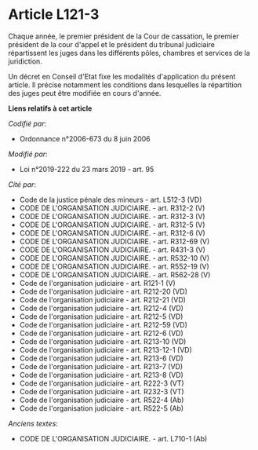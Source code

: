 # Article L121-3

Chaque année, le premier président de la Cour de cassation, le premier président de la cour d'appel et le président du
tribunal judiciaire répartissent les juges dans les différents pôles, chambres et services de la juridiction.

Un décret en Conseil d'Etat fixe les modalités d'application du présent article. Il précise notamment les conditions dans
lesquelles la répartition des juges peut être modifiée en cours d'année.

**Liens relatifs à cet article**

_Codifié par_:

  - Ordonnance n°2006-673 du 8 juin 2006

_Modifié par_:

  - Loi n°2019-222 du 23 mars 2019 - art. 95

_Cité par_:

  - Code de la justice pénale des mineurs - art. L512-3 (VD)
  - CODE DE L'ORGANISATION JUDICIAIRE. - art. R312-2 (V)
  - CODE DE L'ORGANISATION JUDICIAIRE. - art. R312-3 (V)
  - CODE DE L'ORGANISATION JUDICIAIRE. - art. R312-5 (V)
  - CODE DE L'ORGANISATION JUDICIAIRE. - art. R312-6 (V)
  - CODE DE L'ORGANISATION JUDICIAIRE. - art. R312-69 (V)
  - CODE DE L'ORGANISATION JUDICIAIRE. - art. R431-3 (V)
  - CODE DE L'ORGANISATION JUDICIAIRE. - art. R532-10 (V)
  - CODE DE L'ORGANISATION JUDICIAIRE. - art. R552-19 (V)
  - CODE DE L'ORGANISATION JUDICIAIRE. - art. R562-28 (V)
  - Code de l'organisation judiciaire - art. R121-1 (V)
  - Code de l'organisation judiciaire - art. R212-20 (VD)
  - Code de l'organisation judiciaire - art. R212-21 (VD)
  - Code de l'organisation judiciaire - art. R212-4 (VD)
  - Code de l'organisation judiciaire - art. R212-5 (VD)
  - Code de l'organisation judiciaire - art. R212-59 (VD)
  - Code de l'organisation judiciaire - art. R212-6 (VD)
  - Code de l'organisation judiciaire - art. R213-10 (VD)
  - Code de l'organisation judiciaire - art. R213-12-1 (VD)
  - Code de l'organisation judiciaire - art. R213-6 (VD)
  - Code de l'organisation judiciaire - art. R213-7 (VD)
  - Code de l'organisation judiciaire - art. R213-8 (VD)
  - Code de l'organisation judiciaire - art. R222-3 (VT)
  - Code de l'organisation judiciaire - art. R232-3 (VT)
  - Code de l'organisation judiciaire - art. R522-4 (Ab)
  - Code de l'organisation judiciaire - art. R522-5 (Ab)

_Anciens textes_:

  - CODE DE L'ORGANISATION JUDICIAIRE. - art. L710-1 (Ab)
